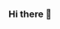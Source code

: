 ### Hi there 👋

<!--
**kevin-shiao/kevin-shiao** is a ✨ _special_ ✨ repository because its `README.md` (this file) appears on your GitHub profile.

Here are some ideas to get you started:

- 🔭 I’m currently working on school
- 🌱 I’m currently learning statistics
- 👯 I’m looking to collaborate on projects
- 🤔 I’m looking for help with finding job experience
- 💬 Ask me about school
- 📫 How to reach me: email
- 😄 Pronouns: he/him
- ⚡ Fun fact: n/a
-->
